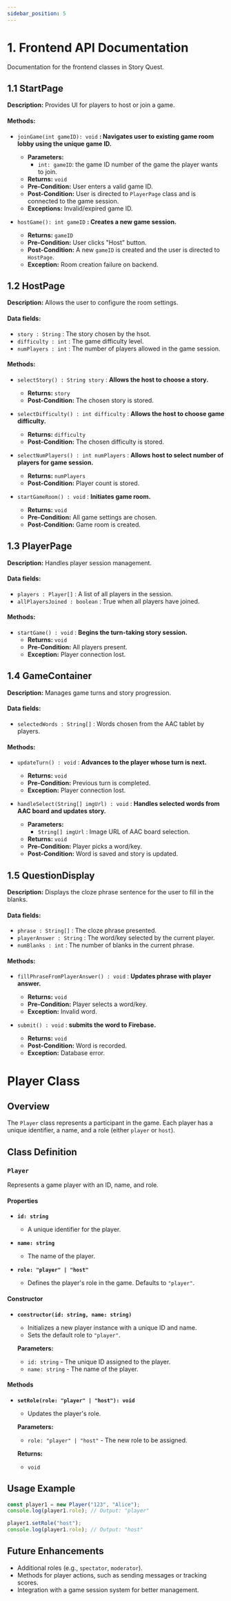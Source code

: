 ```yaml
---
sidebar_position: 5
---
```

# 1. Frontend API Documentation
Documentation for the frontend classes in Story Quest.

## 1.1 StartPage
**Description:** Provides UI for players to host or join a game.

#### Methods:
- `joinGame(int gameID): void` **: Navigates user to existing game room lobby using the unique game ID.**
  - **Parameters:**
    - `int: gameID`: the game ID number of the game the player wants to join.
  - **Returns:** `void`
  - **Pre-Condition:** User enters a valid game ID.
  - **Post-Condition:** User is directed to `PlayerPage` class and is connected to the game session.
  - **Exceptions:** Invalid/expired game ID.
    
- `hostGame(): int gameID` **: Creates a new game session.**
  - **Returns:** `gameID`
  - **Pre-Condition:** User clicks "Host" button.
  - **Post-Condition:** A new `gameID` is created and the user is directed to `HostPage`.
  - **Exception:** Room creation failure on backend.

## 1.2 HostPage
**Description:** Allows the user to configure the room settings.

#### Data fields:
- `story : String` : The story chosen by the hsot.
- `difficulty : int` : The game difficulty level.
- `numPlayers : int` : The number of players allowed in the game session.

#### Methods:
- `selectStory() : String story` : **Allows the host to choose a story.**
  - **Returns:** `story`
  - **Post-Condition:** The chosen story is stored.
    
- `selectDifficulty() : int difficulty` : **Allows the host to choose game difficulty.**
  - **Returns:** `difficulty`
  - **Post-Condition:** The chosen difficulty is stored.
    
- `selectNumPlayers() : int numPlayers` : **Allows host to select number of players for game session.**
  - **Returns:** `numPlayers`
  - **Post-Condition:** Player count is stored.
    
- `startGameRoom() : void` : **Initiates game room.**
  - **Returns:** `void`
  - **Pre-Condition:** All game settings are chosen.
  - **Post-Condition:** Game room is created.
 
## 1.3 PlayerPage
**Description:** Handles player session management.

#### Data fields:
- `players : Player[]` : A list of all players in the session.
- `allPlayersJoined : boolean` : True when all players have joined.

#### Methods:
- `startGame() : void` : **Begins the turn-taking story session.**
  - **Returns:** `void`
  - **Pre-Condition:** All players present.
  - **Exception:** Player connection lost.

## 1.4 GameContainer
**Description:** Manages game turns and story progression.

#### Data fields:
- `selectedWords : String[]` : Words chosen from the AAC tablet by players.

#### Methods:
- `updateTurn() : void` : **Advances to the player whose turn is next.**
  - **Returns:** `void`
  - **Pre-Condition:** Previous turn is completed.
  - **Exception:** Player connection lost.

- `handleSelect(String[] imgUrl) : void` : **Handles selected words from AAC board and updates story.**
  - **Parameters:**
    - `String[] imgUrl` : Image URL of AAC board selection.
  - **Returns:** `void`
  - **Pre-Condition:** Player picks a word/key.
  - **Post-Condition:** Word is saved and story is updated.

## 1.5 QuestionDisplay
**Description:** Displays the cloze phrase sentence for the user to fill in the blanks.

#### Data fields:
- `phrase : String[]` : The cloze phrase presented.
- `playerAnswer : String` : The word/key selected by the current player.
- `numBlanks : int` : The number of blanks in the current phrase.

#### Methods: 
- `fillPhraseFromPlayerAnswer() : void` : **Updates phrase with player answer.**
  - **Returns:** `void`
  - **Pre-Condition:** Player selects a word/key.
  - **Exception:** Invalid word.
    
- `submit() : void` : **submits the word to Firebase.**
  - **Returns:** `void`
  - **Post-Condition:** Word is recorded.
  - **Exception:** Database error.


# Player Class

## Overview
The `Player` class represents a participant in the game. Each player has a unique identifier, a name, and a role (either `player` or `host`).

## Class Definition

### `Player`
Represents a game player with an ID, name, and role.

#### Properties

- **`id: string`**
  - A unique identifier for the player.

- **`name: string`**
  - The name of the player.

- **`role: "player" | "host"`**
  - Defines the player's role in the game. Defaults to `"player"`.

#### Constructor

- **`constructor(id: string, name: string)`**
  - Initializes a new player instance with a unique ID and name.
  - Sets the default role to `"player"`.
  
  **Parameters:**
  - `id: string` - The unique ID assigned to the player.
  - `name: string` - The name of the player.

#### Methods

- **`setRole(role: "player" | "host"): void`**
  - Updates the player's role.
  
  **Parameters:**
  - `role: "player" | "host"` - The new role to be assigned.

  **Returns:**
  - `void`



## Usage Example

```typescript
const player1 = new Player("123", "Alice");
console.log(player1.role); // Output: "player"

player1.setRole("host");
console.log(player1.role); // Output: "host"
```

## Future Enhancements
- Additional roles (e.g., `spectator`, `moderator`).
- Methods for player actions, such as sending messages or tracking scores.
- Integration with a game session system for better management.

